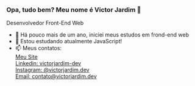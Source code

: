 ### Opa, tudo bem? Meu nome é Victor Jardim 👋
Desenvolvedor Front-End Web

- 🔭 Há pouco mais de um ano, iniciei meus estudos em frond-end web
- 🌱 Estou estudando atualmente JavaScript!
- 📫 Meus contatos:<br>
<a href="https://www.victorjardim.dev/" target="_blank">Meu Site</a><br>
<a href="https://www.linkedin.com/in/victorjardim-dev/" target="_blank">Linkedin: victorjardim-dev</a><br>
<a href="https://www.instagram.com/victorjardim.dev/" target="_blank">Instagram: @victorjardim.dev </a><br>
<a href="mailto:contato@victorjardim.dev" target="_blank">Email: contato@victorjardim.dev </a>
